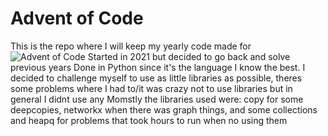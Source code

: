 # Advent of Code

This is the repo where I will keep my yearly code made for ![Advent of Code](https://adventofcode.com/2021/leaderboard/private/view/999114)
Started in 2021 but decided to go back and solve previous years
Done in Python since it's the language I know the best.
I decided to challenge myself to use as little libraries as possible, theres some problems where I had to/it was crazy not to use libraries but in general I didnt use any
Momstly the libraries used were: copy for some deepcopies, networkx when there was graph things, and some collections and heapq for problems that took hours to run when no using them
